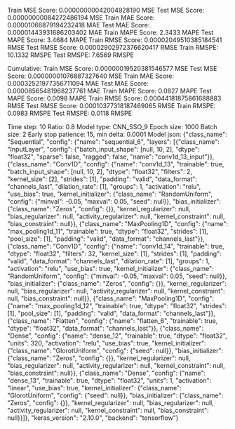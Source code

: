Train MSE Score: 0.00000000042004928190 MSE
Test MSE Score: 0.00000000084272486194 MSE
Train MAE Score: 0.00001066879194232418 MAE
Test MAE Score: 0.00001443931686203402 MAE
Train MAPE Score: 2.3433 MAPE
Test MAPE Score: 3.4684 MAPE
Train RMSE Score: 0.00002049510385184541 RMSE
Test RMSE Score: 0.00002902972376620417 RMSE
Train RMSPE: 10.1332 RMSPE
Test RMSPE: 7.6569 RMSPE

Cumulative:
Train MSE Score: 0.00000019520381546577 MSE
Test MSE Score: 0.00000001076887327640 MSE
Train MAE Score: 0.00032521977356711094 MAE
Test MAE Score: 0.00008565481968237761 MAE
Train MAPE Score: 0.0827 MAPE
Test MAPE Score: 0.0098 MAPE
Train RMSE Score: 0.00044181875861688883 RMSE
Test RMSE Score: 0.00010377318187469065 RMSE
Train RMSPE: 0.0983 RMSPE
Test RMSPE: 0.0118 RMSPE

Time step: 10
Ratio: 0.8
Model type: CNN_SSO_9
Epoch size: 1000
Batch size: 2
Early stop patience: 15, min delta: 0.0001
Model json: {"class_name": "Sequential", "config": {"name": "sequential_6", "layers": [{"class_name": "InputLayer", "config": {"batch_input_shape": [null, 10, 2], "dtype": "float32", "sparse": false, "ragged": false, "name": "conv1d_13_input"}}, {"class_name": "Conv1D", "config": {"name": "conv1d_13", "trainable": true, "batch_input_shape": [null, 10, 2], "dtype": "float32", "filters": 2, "kernel_size": [2], "strides": [1], "padding": "valid", "data_format": "channels_last", "dilation_rate": [1], "groups": 1, "activation": "relu", "use_bias": true, "kernel_initializer": {"class_name": "RandomUniform", "config": {"minval": -0.05, "maxval": 0.05, "seed": null}}, "bias_initializer": {"class_name": "Zeros", "config": {}}, "kernel_regularizer": null, "bias_regularizer": null, "activity_regularizer": null, "kernel_constraint": null, "bias_constraint": null}}, {"class_name": "MaxPooling1D", "config": {"name": "max_pooling1d_11", "trainable": true, "dtype": "float32", "strides": [1], "pool_size": [1], "padding": "valid", "data_format": "channels_last"}}, {"class_name": "Conv1D", "config": {"name": "conv1d_14", "trainable": true, "dtype": "float32", "filters": 32, "kernel_size": [1], "strides": [1], "padding": "valid", "data_format": "channels_last", "dilation_rate": [1], "groups": 1, "activation": "relu", "use_bias": true, "kernel_initializer": {"class_name": "RandomUniform", "config": {"minval": -0.05, "maxval": 0.05, "seed": null}}, "bias_initializer": {"class_name": "Zeros", "config": {}}, "kernel_regularizer": null, "bias_regularizer": null, "activity_regularizer": null, "kernel_constraint": null, "bias_constraint": null}}, {"class_name": "MaxPooling1D", "config": {"name": "max_pooling1d_12", "trainable": true, "dtype": "float32", "strides": [1], "pool_size": [1], "padding": "valid", "data_format": "channels_last"}}, {"class_name": "Flatten", "config": {"name": "flatten_6", "trainable": true, "dtype": "float32", "data_format": "channels_last"}}, {"class_name": "Dense", "config": {"name": "dense_12", "trainable": true, "dtype": "float32", "units": 320, "activation": "relu", "use_bias": true, "kernel_initializer": {"class_name": "GlorotUniform", "config": {"seed": null}}, "bias_initializer": {"class_name": "Zeros", "config": {}}, "kernel_regularizer": null, "bias_regularizer": null, "activity_regularizer": null, "kernel_constraint": null, "bias_constraint": null}}, {"class_name": "Dense", "config": {"name": "dense_13", "trainable": true, "dtype": "float32", "units": 1, "activation": "linear", "use_bias": true, "kernel_initializer": {"class_name": "GlorotUniform", "config": {"seed": null}}, "bias_initializer": {"class_name": "Zeros", "config": {}}, "kernel_regularizer": null, "bias_regularizer": null, "activity_regularizer": null, "kernel_constraint": null, "bias_constraint": null}}]}, "keras_version": "2.10.0", "backend": "tensorflow"}